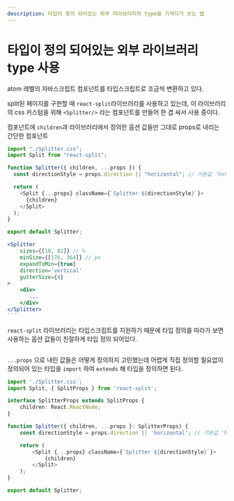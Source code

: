 ```yaml
---
description: 타입이 정의 되어있는 외부 라이브러리의 type을 가져다가 쓰는 법
---
```


# 타입이 정의 되어있는 외부 라이브러리 type 사용

atom 레벨의 자바스크립트 컴포넌트를 타입스크립트로 조금씩 변환하고 있다.

split된 페이지를 구현할 때 `react-split`라이브러리를 사용하고 있는데, 이 라이브러리의 css 커스텀을 위해 `<Splitter/>` 라는 컴포넌트를 만들어 한 겹 싸서 사용 중이다.

컴포넌트에 `children`과 라이브러리에서 정의한 옵션 값들만 그대로 props로 내리는 간단한 컴포넌트

```javascript
import "./Splitter.css";
import Split from "react-split";

function Splitter({ children, ...props }) {
  const directionStyle = props.direction || "horizontal"; // 기본값 'horizontal'

  return (
    <Split {...props} className={`Splitter ${directionStyle}`}>
      {children}
    </Split>
  );
}

export default Splitter;
```

````jsx
<Splitter
    sizes={[18, 82]} // %
    minSize={[176, 364]} // px
    expandToMin={true}
    direction='vertical'
    gutterSize={4}
>
    <div>
       ...
    </div>
</Splitter>
```
````

`react-split` 라이브러리는 타입스크립트를 지원하기 때문에 타입 정의를 따라가 보면 사용하는 옵션 값들이 친절하게 타입 정의 되어있다.

<figure><img src="../React/.gitbook/assets/image.png" alt=""><figcaption></figcaption></figure>

`...props` 으로 내린 값들은 어떻게 정의하지 고민했는데 어렵게 직접 정의할 필요없이 정의되어 있는 타입을 `import` 하여 `extends` 해 타입을 정의하면 된다.

```typescript
import './Splitter.css';
import Split, { SplitProps } from 'react-split';

interface SplitterProps extends SplitProps {
    children: React.ReactNode;
}

function Splitter({ children, ...props }: SplitterProps) {
    const directionStyle = props.direction || 'horizontal'; // 기본값 'horizontal'

    return (
        <Split {...props} className={`Splitter ${directionStyle}`}>
            {children}
        </Split>
    );
}

export default Splitter;
```
